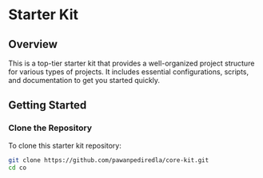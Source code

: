 # Starter Kit

## Overview

This is a top-tier starter kit that provides a well-organized project structure for various types of projects. It includes essential configurations, scripts, and documentation to get you started quickly.

## Getting Started

### Clone the Repository

To clone this starter kit repository:

```bash
git clone https://github.com/pawanpediredla/core-kit.git
cd co
